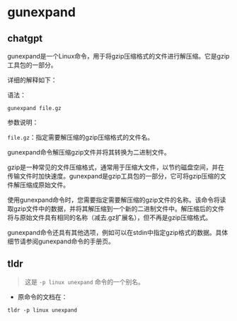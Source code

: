# gunexpand 
## chatgpt 
gunexpand是一个Linux命令，用于将gzip压缩格式的文件进行解压缩。它是gzip工具包的一部分。

详细的解释如下：

语法：

```gunexpand file.gz```

参数说明：

```file.gz```：指定需要解压缩的gzip压缩格式的文件名。

gunexpand命令解压缩gzip文件并将其转换为二进制文件。

gzip是一种常见的文件压缩格式，通常用于压缩大文件，以节约磁盘空间，并在传输文件时加快速度。gunexpand是gzip工具包的一部分，它可将gzip压缩的文件解压缩成原始文件。

使用gunexpand命令时，您需要指定需要解压缩的gzip文件的名称。该命令将读取gzip文件中的数据，并将其解压缩到一个新的二进制文件中。解压缩后的文件将与原始文件具有相同的名称（减去.gz扩展名），但不再是gzip压缩格式。

gunexpand命令还具有其他选项，例如可以在stdin中指定gzip格式的数据。具体细节请参阅gunexpand命令的手册页。 

## tldr 
 
> 这是 `-p linux unexpand` 命令的一个别名。

- 原命令的文档在：

`tldr -p linux unexpand`

